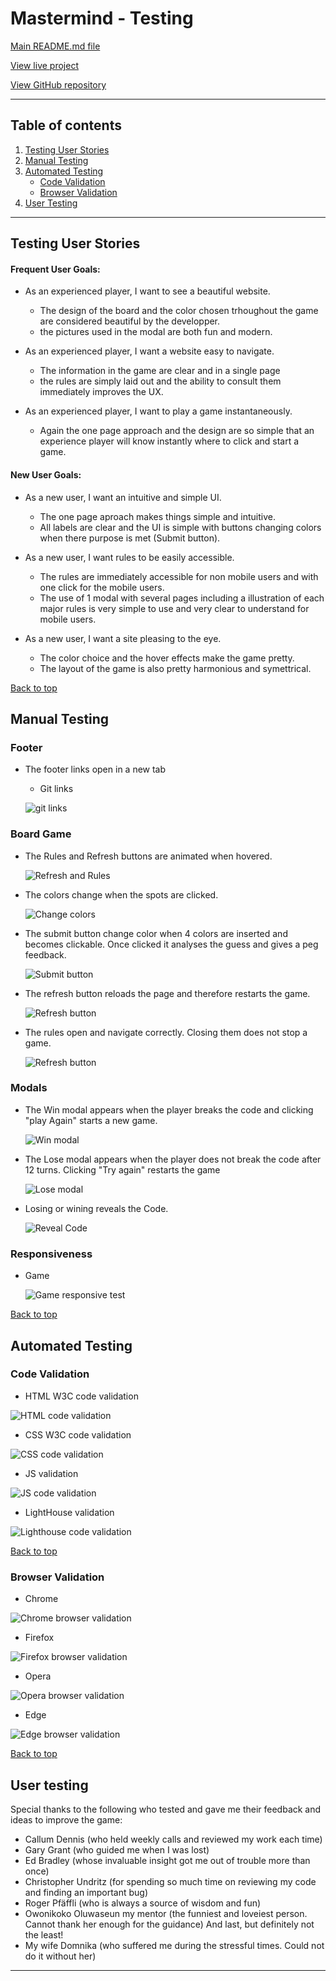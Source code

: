 # Mastermind - Testing 

[Main README.md file](/README.md)

[View live project](https://ludovicleguen.github.io/Mastermind/)

[View GitHub repository](https://github.com/LudovicLeGuen/Mastermind)

***
## Table of contents
1. [Testing User Stories](#Testing-User-Stories)
2. [Manual Testing](#Manual-Testing)
3. [Automated Testing](#Automated-Testing) 
     - [Code Validation](#Code-Validation)
     - [Browser Validation](#Browser-Validation)
4. [User Testing](#User-Testing)


***

## Testing User Stories
#### Frequent User Goals:
* As an experienced player, I want to see a beautiful website.     
     * The design of the board and the color chosen trhoughout the game are considered beautiful by the developper. 
     * the pictures used in the modal are both fun and modern.

* As an experienced player, I want a website easy to navigate.
     * The information in the game are clear and in a single page
     * the rules are simply laid out and the ability to consult them immediately improves the UX.
     
* As an experienced player, I want to play a game instantaneously.
     * Again the one page approach and the design are so simple that an experience player will know instantly where to click and start a game.

#### New User Goals:
* As a new user, I want an intuitive and simple UI.
     * The one page aproach makes things simple and intuitive. 
     * All labels are clear and the UI is simple with buttons changing colors when there purpose is met (Submit button).

* As a new user, I want rules to be easily accessible.
     * The rules are immediately accessible for non mobile users and with one click for the mobile users. 
     * The use of 1 modal with several pages including a illustration of each major rules is very simple to use and very clear to understand for mobile users.

* As a new user, I want a site pleasing to the eye.
     * The color choice and the hover effects make the game pretty.
     * The layout of the game is also pretty harmonious and symettrical.

[Back to top](#Mastermind---Testing)
## Manual Testing
### Footer

* The footer links open in a new tab
     * Git links 

     ![git links](assets/testing-files/footer.gif) 
    
### Board Game
* The Rules and Refresh buttons are animated when hovered.

     ![Refresh and Rules](assets/testing-files/hover.gif) 

* The colors change when the spots are clicked.

     ![Change colors](assets/testing-files/change-color.gif) 

* The submit button change color when 4 colors are inserted and becomes clickable. Once clicked it analyses the guess and gives a peg feedback.

     ![Submit button](assets/testing-files/submit.gif)

* The refresh button reloads the page and therefore restarts the game.

     ![Refresh button](assets/testing-files/refresh.gif)

* The rules open and navigate correctly. Closing them does not stop a game.

     ![Refresh button](assets/testing-files/rules.gif)

### Modals
* The Win modal appears when the player breaks the code and clicking "play Again" starts a new game.

     ![Win modal](assets/testing-files/win.gif)

* The Lose modal appears when the player does not break the code after 12 turns. Clicking "Try again" restarts the game 

     ![Lose modal](assets/testing-files/lose-modal.gif)

* Losing or wining reveals the Code. 

     ![Reveal Code](assets/testing-files/reveal.gif)     

### Responsiveness
* Game

     ![Game responsive test](assets/testing-files/responsive.gif)

[Back to top](#Mastermind---Testing)

## Automated Testing
### Code Validation
* HTML W3C code validation 

![HTML code validation](assets/testing-files/validation/html-validator.gif)

* CSS W3C code validation 

![CSS code validation](assets/testing-files/validation/css-validator.gif)

* JS validation 

![JS code validation](assets/testing-files/validation/js-validator.gif)

* LightHouse validation 

![Lighthouse code validation](assets/testing-files/validation/lighthouse.gif)

[Back to top](#Mastermind---Testing)

### Browser Validation
* Chrome 

![Chrome browser validation](assets/testing-files/validation/chrome.png)

* Firefox 

![Firefox browser validation](assets/testing-files/validation/firefox.png)

* Opera 

![Opera browser validation](assets/testing-files/validation/opera.png)

* Edge 

![Edge browser validation](assets/testing-files//validation/edge.png)

[Back to top](#Mastermind---Testing)

## User testing 
Special thanks to the following who tested and gave me their feedback and ideas to improve the game:
* Callum Dennis (who held weekly calls and reviewed my work each time)
* Gary Grant (who guided me when I was lost)
* Ed Bradley (whose invaluable insight got me out of trouble more than once)
* Christopher Undritz (for spending so much time on reviewing my code and finding an important bug)
* Roger Pfäffli (who is always a source of wisdom and fun)
* Owonikoko Oluwaseun my mentor (the funniest and loveiest person. Cannot thank her enough for the guidance)
And last, but definitely not the least!
* My wife Domnika (who suffered me during the stressful times. Could not do it without her)
***